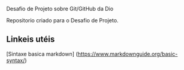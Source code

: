 Desafio de Projeto sobre Git/GitHub da Dio


Repositorio criado para o Desafio de Projeto.
## Linkeis utéis
[Sintaxe basica markdown] (https://www.markdownguide.org/basic-syntax/)

